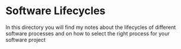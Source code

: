 # Software Lifecycles
In this directory you will find my notes about the lifecycles of different software processes and on how to select the right process for your software project